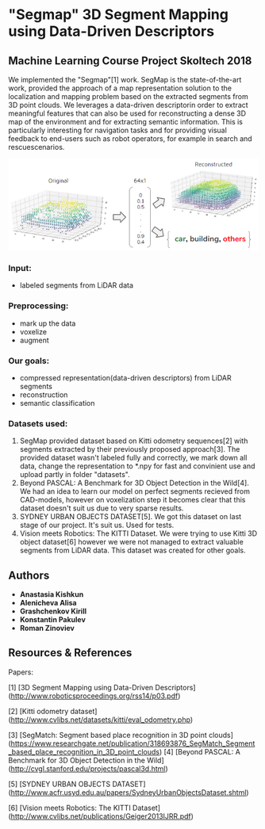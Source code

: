 # "Segmap" 3D Segment Mapping using Data-Driven Descriptors
## Machine Learning Course Project Skoltech 2018
 
We implemented the "Segmap"[1] work.  SegMap is the state-of-the-art work, provided the approach of a map representation solution to the localization and mapping problem based on the extracted segments from 3D point clouds. We leverages a data-driven descriptorin order to extract meaningful features that can also be used for reconstructing a dense 3D map of the environment and for extracting semantic information. This is particularly interesting for navigation tasks and for providing visual feedback to end-users such as robot operators, for example in search and rescuescenarios.

 ![General scheme](https://github.com/Kichkun/segmap_machine_learning_project/blob/master/plots/scheme.png)
### Input:
* labeled segments from LiDAR data
### Preprocessing:
* mark up the data
* voxelize
* augment

### Our goals: 
* compressed representation(data-driven descriptors) from LiDAR segments 
* reconstruction
* semantic classification 

### Datasets used: 
1. SegMap provided dataset based on Kitti odometry sequences[2] with segments extracted by their previously proposed approach[3]. 
The provided dataset wasn't labeled fully and correctly, we mark down all data, change the representation to *.npy for fast and convinient use and upload partly in folder "datasets". 
2. Beyond PASCAL: A Benchmark for 3D Object Detection in the Wild[4]. We had an idea to learn our model on perfect segments recieved from CAD-models, however on voxelization step it becomes clear that this dataset doesn't suit us due to very sparse results. 
3. SYDNEY URBAN OBJECTS DATASET[5]. We got this dataset on last stage of our project. It's suit us. Used for tests.
4. Vision meets Robotics: The KITTI Dataset. We were trying to use Kitti 3D object dataset[6] however we were not managed to extract valuable segments from LiDAR data. This dataset was created for other goals.

## Authors

* **Anastasia Kishkun** 
* **Alenicheva Alisa** 
* **Grashchenkov Kirill** 
* **Konstantin Pakulev** 
* **Roman Zinoviev** 

## Resources & References

Papers:

[1] [3D Segment Mapping using Data-Driven Descriptors] (http://www.roboticsproceedings.org/rss14/p03.pdf)

[2] [Kitti odometry dataset] (http://www.cvlibs.net/datasets/kitti/eval_odometry.php)

[3] [SegMatch: Segment based place recognition in 3D point clouds] (https://www.researchgate.net/publication/318693876_SegMatch_Segment_based_place_recognition_in_3D_point_clouds)
[4] [Beyond PASCAL: A Benchmark for 3D Object Detection in the Wild] (http://cvgl.stanford.edu/projects/pascal3d.html)

[5] [SYDNEY URBAN OBJECTS DATASET] (http://www.acfr.usyd.edu.au/papers/SydneyUrbanObjectsDataset.shtml)

[6] [Vision meets Robotics: The KITTI Dataset] (http://www.cvlibs.net/publications/Geiger2013IJRR.pdf)
 
